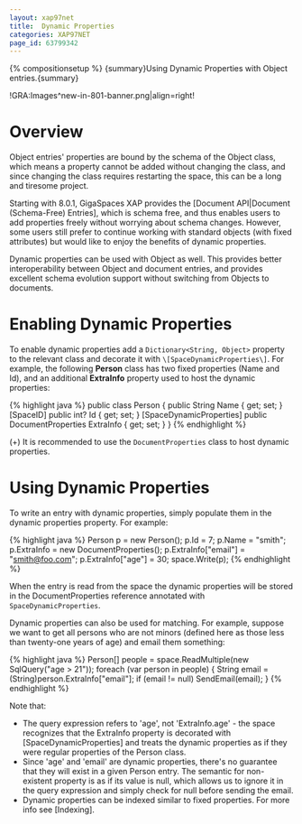 ```yaml
---
layout: xap97net
title:  Dynamic Properties
categories: XAP97NET
page_id: 63799342
---
```


{% compositionsetup %}
{summary}Using Dynamic Properties with Object entries.{summary}

!GRA:Images^new-in-801-banner.png|align=right!

# Overview

Object entries' properties are bound by the schema of the Object class, which means a property cannot be added without changing the class, and since changing the class requires restarting the space, this can be a long and tiresome project.

Starting with 8.0.1, GigaSpaces XAP provides the [Document API|Document (Schema-Free) Entries], which is schema free, and thus enables users to add properties freely without worrying about schema changes. However, some users still prefer to continue working with standard objects (with fixed attributes) but would like to enjoy the benefits of dynamic properties.

Dynamic properties can be used with Object as well. This provides better interoperability between Object and document entries, and provides excellent schema evolution support without switching from Objects to documents.

# Enabling Dynamic Properties

To enable dynamic properties add a `Dictionary<String, Object>` property to the relevant class and decorate it with `\[SpaceDynamicProperties\]`. For example, the following **Person** class has two fixed properties (Name and Id), and an additional **ExtraInfo** property used to host the dynamic properties:


{% highlight java %}
public class Person
{
    public String Name { get; set; }
    [SpaceID]
    public int? Id { get; set; }
    [SpaceDynamicProperties]
    public DocumentProperties ExtraInfo { get; set; }
}
{% endhighlight %}


(+) It is recommended to use the `DocumentProperties` class to host dynamic properties.

# Using Dynamic Properties

To write an entry with dynamic properties, simply populate them in the dynamic properties property. For example:


{% highlight java %}
Person p = new Person();
p.Id = 7;
p.Name = "smith";
p.ExtraInfo = new DocumentProperties();
p.ExtraInfo["email"] = "smith@foo.com";
p.ExtraInfo["age"] = 30;
space.Write(p);
{% endhighlight %}


When the entry is read from the space the dynamic properties will be stored in the DocumentProperties reference annotated with `SpaceDynamicProperties`.

Dynamic properties can also be used for matching. For example, suppose we want to get all persons who are not minors (defined here as those less than twenty-one years of age) and email them something:


{% highlight java %}
Person[] people = space.ReadMultiple<Person>(new SqlQuery<Person>("age > 21"));
foreach (var person in people)
{
    String email = (String)person.ExtraInfo["email"];
    if (email != null)
        SendEmail(email);
}
{% endhighlight %}


Note that:
- The query expression refers to 'age', not 'ExtraInfo.age' - the space recognizes that the ExtraInfo property is decorated with \[SpaceDynamicProperties\] and treats the dynamic properties as if they were regular properties of the Person class.
- Since 'age' and 'email' are dynamic properties, there's no guarantee that they will exist in a given Person entry. The semantic for non-existent property is as if its value is null, which allows us to ignore it in the query expression and simply check for null before sending the email.
- Dynamic properties can be indexed similar to fixed properties. For more info see [Indexing].
